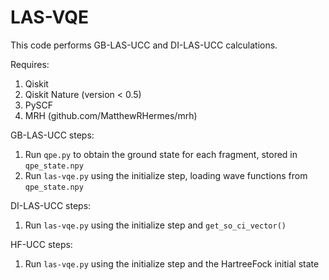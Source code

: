 # LAS-VQE

This code performs GB-LAS-UCC and DI-LAS-UCC calculations.

Requires:
1. Qiskit
2. Qiskit Nature (version < 0.5)
3. PySCF
4. MRH (github.com/MatthewRHermes/mrh)

GB-LAS-UCC steps:
1. Run `qpe.py` to obtain the ground state for each fragment, stored in `qpe_state.npy`
2. Run `las-vqe.py` using the initialize step, loading wave functions from `qpe_state.npy`

DI-LAS-UCC steps:
1. Run `las-vqe.py` using the initialize step and `get_so_ci_vector()`

HF-UCC steps:
1. Run `las-vqe.py` using the initialize step and the HartreeFock initial state
